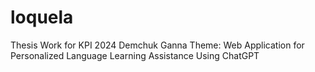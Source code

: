 # loquela
Thesis Work for KPI 2024 Demchuk Ganna
Theme: Web Application for Personalized Language Learning Assistance Using ChatGPT
